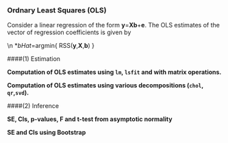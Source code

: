 ### Ordnary Least Squares (OLS)

Consider a linear regression of the form **y**=**Xb**+**e**. The OLS estimates of the vector of regression coefficients is given by

\n
      **bHat*=argmin{  RSS(**y**,**X**,**b**) }
   

####(1) Estimation

**Computation of OLS estimates using `lm`, `lsfit` and with matrix operations.**


**Computation of OLS estimates using various decompositions (`chol`, `qr`,`svd`).**


####(2) Inference

**SE, CIs, p-values, F and t-test from asymptotic normality**


**SE and CIs using Bootstrap**
   
